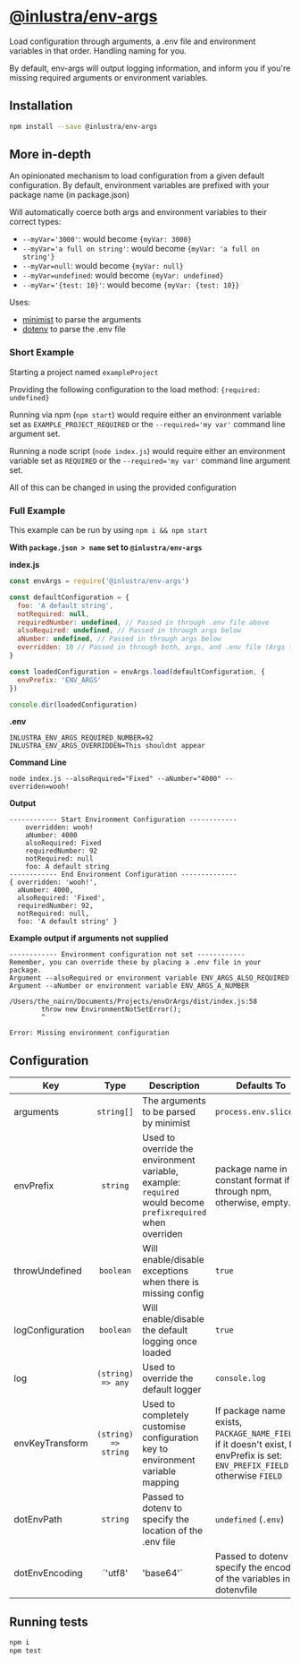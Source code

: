 # [@inlustra/env-args](https://www.npmjs.com/package/@inlustra/env-args)

Load configuration through arguments, a .env file and environment variables in that order. Handling naming for you.

By default, env-args will output logging information, and inform you if you're missing required arguments or environment variables.

## Installation

```BASH
npm install --save @inlustra/env-args
```

## More in-depth

An opinionated mechanism to load configuration from a given default configuration.
By default, environment variables are prefixed with your package name (in package.json)

Will automatically coerce both args and environment variables to their correct types:
- `--myVar='3000'`: would become `{myVar: 3000}`
- `--myVar='a full on string'`: would become `{myVar: 'a full on string'}`
- `--myVar=null`: would become `{myVar: null}`
- `--myVar=undefined`: would become `{myVar: undefined}`
- `--myVar='{test: 10}'`: would become `{myVar: {test: 10}}`

Uses:
- [minimist](https://www.npmjs.com/package/minimist) to parse the arguments
- [dotenv](https://www.npmjs.com/package/dotenv) to parse the .env file



### Short Example

Starting a project named `exampleProject`

Providing the following configuration to the load method: `{required: undefined}`

Running via npm (`npm start`) would require either an environment variable set as `EXAMPLE_PROJECT_REQUIRED` or the `--required='my var'` command line argument set.

Running a node script (`node index.js`) would require either an environment variable set as `REQUIRED` or the `--required='my var'` command line argument set.

All of this can be changed in using the provided configuration

### Full Example

This example can be run by using `npm i && npm start`

**With `package.json > name` set to `@inlustra/env-args`**

**index.js**

```javascript
const envArgs = require('@inlustra/env-args')

const defaultConfiguration = {
  foo: 'A default string',
  notRequired: null,
  requiredNumber: undefined, // Passed in through .env file above
  alsoRequired: undefined, // Passed in through args below
  aNumber: undefined, // Passed in through args below
  overridden: 10 // Passed in through both, args, and .env file (Args takes preference)
}

const loadedConfiguration = envArgs.load(defaultConfiguration, {
  envPrefix: 'ENV_ARGS'
})

console.dir(loadedConfiguration)
```

**.env**

```
INLUSTRA_ENV_ARGS_REQUIRED_NUMBER=92
INLUSTRA_ENV_ARGS_OVERRIDDEN=This shouldnt appear
```

**Command Line**

`node index.js --alsoRequired="Fixed" --aNumber="4000" --overriden=wooh!`

**Output**

```
------------ Start Environment Configuration ------------
    overridden: wooh!
    aNumber: 4000
    alsoRequired: Fixed
    requiredNumber: 92
    notRequired: null
    foo: A default string
------------ End Environment Configuration --------------
{ overridden: 'wooh!',
  aNumber: 4000,
  alsoRequired: 'Fixed',
  requiredNumber: 92,
  notRequired: null,
  foo: 'A default string' }
```

**Example output if arguments not supplied**

```
------------ Environment configuration not set ------------
Remember, you can override these by placing a .env file in your package.
Argument --alsoRequired or environment variable ENV_ARGS_ALSO_REQUIRED
Argument --aNumber or environment variable ENV_ARGS_A_NUMBER

/Users/the_nairn/Documents/Projects/envOrArgs/dist/index.js:58
        throw new EnvironmentNotSetError();
        ^

Error: Missing environment configuration
```

## Configuration
| Key              |         Type         | Description                                                                                                 | Defaults To                                                                                                                   |
|------------------|:--------------------:|-------------------------------------------------------------------------------------------------------------|-------------------------------------------------------------------------------------------------------------------------------|
| arguments        |      `string[]`      | The arguments to be parsed by minimist                                                                      | `process.env.slice(2)`                                                                                                        |
| envPrefix        |       `string`       | Used to override the environment variable, example: `required` would become `prefixrequired` when overriden | package name in constant format if run through npm, otherwise, empty.                                                         |
| throwUndefined   |       `boolean`      | Will enable/disable exceptions when there is missing config                                                 | `true`                                                                                                                        |
| logConfiguration |       `boolean`      | Will enable/disable the default logging once loaded                                                         | `true`                                                                                                                        |
| log              |   `(string) => any`  | Used to override the default logger                                                                         | `console.log`                                                                                                                 |
| envKeyTransform  | `(string) => string` | Used to completely customise configuration key to environment variable mapping                              | If package name exists, `PACKAGE_NAME_FIELD`, if it doesn't exist, but envPrefix is set: `ENV_PREFIX_FIELD` otherwise `FIELD` |
| dotEnvPath       |       `string`       | Passed to dotenv to specify the location of the .env file                                                   | `undefined` (`.env`)                                                                                                          |
| dotEnvEncoding   |  `'utf8' | 'base64'` | Passed to dotenv to specify the encoding of the variables in the dotenvfile                                 | `undefined` (`'utf8'`)                                                                                                        |
## Running tests

```bash
npm i
npm test
```
